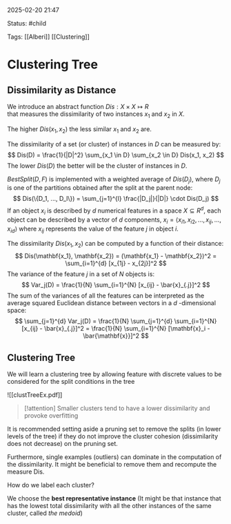 2025-02-20 21:47

Status: #child

Tags: [[Alberi]] [[Clustering]]
# Clustering Tree

## Dissimilarity as Distance

We introduce an abstract function $Dis : X \times X \mapsto R$  
that measures the dissimilarity of two instances $x_1$ and $x_2$ in $X$.

The higher $Dis(x_1, x_2)$ the less similar $x_1$ and $x_2$ are.

The dissimilarity of a set (or cluster) of instances in $D$ can be measured by:
$$
  Dis(D) = \frac{1}{|D|^2} \sum_{x_1 \in D} \sum_{x_2 \in D} Dis(x_1, x_2)
$$
The lower $Dis(D)$ the better will be the cluster of instances in $D$.

$BestSplit(D,F)$ is implemented with a weighted average of $Dis(D_j)$, where $D_j$ is one of the partitions obtained after the split at the parent node:
$$
  Dis(\{D_1, ..., D_l\}) = \sum_{j=1}^{l} \frac{|D_j|}{|D|} \cdot Dis(D_j)
$$
If an object $x_i$ is described by $d$ numerical features in a space $X \subseteq R^d$,  each object can be described by a vector of $d$ components, $x_i = \langle x_{i1}, x_{i2}, ..., x_{ij}, ..., x_{id} \rangle$  where $x_{ij}$ represents the value of the feature $j$ in object $i$.

The dissimilarity $Dis(x_1, x_2)$ can be computed by a function of their distance:
$$
Dis(\mathbf{x_1}, \mathbf{x_2}) = (\mathbf{x_1} - \mathbf{x_2})^2 = \sum_{i=1}^{d} [x_{1j} - x_{2j}]^2
$$
The variance of the feature $j$ in a set of $N$ objects is:
$$
Var_j(D) = \frac{1}{N} \sum_{i=1}^{N} [x_{ij} - \bar{x}_{.j}]^2
$$
The sum of the variances of all the features can be interpreted as the average squared Euclidean distance between vectors in a $d$ -dimensional space:
$$
\sum_{j=1}^{d} Var_j(D) = \frac{1}{N} \sum_{j=1}^{d} \sum_{i=1}^{N} [x_{ij} - \bar{x}_{.j}]^2 = \frac{1}{N} \sum_{i=1}^{N} [\mathbf{x}_i - \bar{\mathbf{x}}]^2
$$
## Clustering Tree
We will learn a clustering tree by allowing feature with discrete values to be considered for the split conditions in the tree

![[clustTreeEx.pdf]]

> [!attention]
> Smaller clusters tend to have a lower dissimilarity and provoke overfitting

It is recommended setting aside a pruning set to remove the splits (in lower levels of the tree) if they do not improve the cluster cohesion (dissimilarity does not decrease) on the pruning set.

Furthermore, single examples (outliers) can dominate in the computation of the dissimilarity. It might be beneficial to remove them and recompute the measure Dis.

How do we label each cluster?

We choose the **best representative instance**
(It might be that instance that has the lowest total dissimilarity with all the other instances of the same cluster, called *the medoid*)